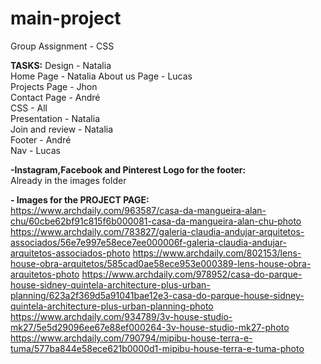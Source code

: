 # main-project
Group Assignment - CSS

**TASKS:**
Design - Natalia	
Home Page - Natalia	
About us Page - Lucas	
Projects Page - Jhon	
Contact Page - André	
CSS - All	
Presentation - Natalia	
Join and review - Natalia	
Footer - André	
Nav - Lucas	

**-Instagram,Facebook and Pinterest Logo for the footer:**	
Already in the images folder

**- Images for the PROJECT PAGE:**	
https://www.archdaily.com/963587/casa-da-mangueira-alan-chu/60cbe62bf91c815f6b000081-casa-da-mangueira-alan-chu-photo
https://www.archdaily.com/783827/galeria-claudia-andujar-arquitetos-associados/56e7e997e58ece7ee000006f-galeria-claudia-andujar-arquitetos-associados-photo
https://www.archdaily.com/802153/lens-house-obra-arquitetos/585cad0ae58ece953e000389-lens-house-obra-arquitetos-photo
https://www.archdaily.com/978952/casa-do-parque-house-sidney-quintela-architecture-plus-urban-planning/623a2f369d5a91041bae12e3-casa-do-parque-house-sidney-quintela-architecture-plus-urban-planning-photo
https://www.archdaily.com/934789/3v-house-studio-mk27/5e5d29096ee67e88ef000264-3v-house-studio-mk27-photo
https://www.archdaily.com/790794/mipibu-house-terra-e-tuma/577ba844e58ece621b0000d1-mipibu-house-terra-e-tuma-photo

